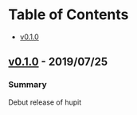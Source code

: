 # Table of Contents

- [v0.1.0](#v010---20190725)

## [v0.1.0] - 2019/07/25

### Summary

Debut release of hupit

[v0.1.0]: https://github.com/hbagdi/hupit
